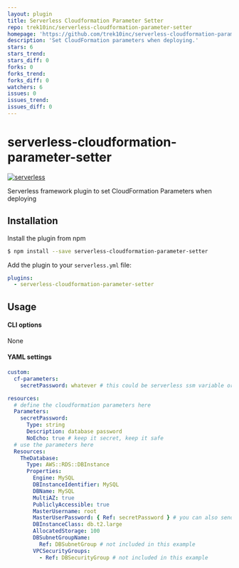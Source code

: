 ```yaml
---
layout: plugin
title: Serverless Cloudformation Parameter Setter
repo: trek10inc/serverless-cloudformation-parameter-setter
homepage: 'https://github.com/trek10inc/serverless-cloudformation-parameter-setter'
description: 'Set CloudFormation parameters when deploying.'
stars: 6
stars_trend: 
stars_diff: 0
forks: 0
forks_trend: 
forks_diff: 0
watchers: 6
issues: 0
issues_trend: 
issues_diff: 0
---
```



# serverless-cloudformation-parameter-setter
[![serverless](http://public.serverless.com/badges/v3.svg)](http://www.serverless.com)

Serverless framework plugin to set CloudFormation Parameters when deploying

## Installation

Install the plugin from npm

```bash
$ npm install --save serverless-cloudformation-parameter-setter
```

Add the plugin to your `serverless.yml` file:

```yaml
plugins:
  - serverless-cloudformation-parameter-setter
```

## Usage
#### CLI options
None

#### YAML settings
```yaml
custom:
  cf-parameters:
    secretPassword: whatever # this could be serverless ssm variable or s3 variable or plaintext or whatever, do what you want

resources:
  # define the cloudformation parameters here
  Parameters:
    secretPassword:
      Type: string
      Description: database password
      NoEcho: true # keep it secret, keep it safe
  # use the parameters here
  Resources:
    TheDatabase:
      Type: AWS::RDS::DBInstance
      Properties:
        Engine: MySQL
        DBInstanceIdentifier: MySQL
        DBName: MySQL
        MultiAZ: true
        PubliclyAccessible: true
        MasterUsername: root
        MasterUserPassword: { Ref: secretPassword } # you can also send this to a lambda's env var
        DBInstanceClass: db.t2.large
        AllocatedStorage: 100
        DBSubnetGroupName:
          Ref: DBSubnetGroup # not included in this example
        VPCSecurityGroups:
          - Ref: DBSecurityGroup # not included in this example
```

